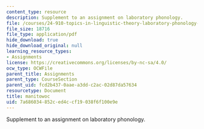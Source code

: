 ```yaml
---
content_type: resource
description: Supplement to an assignment on laboratory phonology.
file: /courses/24-910-topics-in-linguistic-theory-laboratory-phonology-spring-2007/7a686034852ced4ccf19038f6f100e9e_manitowoc.pdf
file_size: 18716
file_type: application/pdf
hide_download: true
hide_download_original: null
learning_resource_types:
- Assignments
license: https://creativecommons.org/licenses/by-nc-sa/4.0/
ocw_type: OCWFile
parent_title: Assignments
parent_type: CourseSection
parent_uid: fcd2b437-0aae-a3dd-c2ac-02d87da57634
resourcetype: Document
title: manitowoc
uid: 7a686034-852c-ed4c-cf19-038f6f100e9e
---
```

Supplement to an assignment on laboratory phonology.